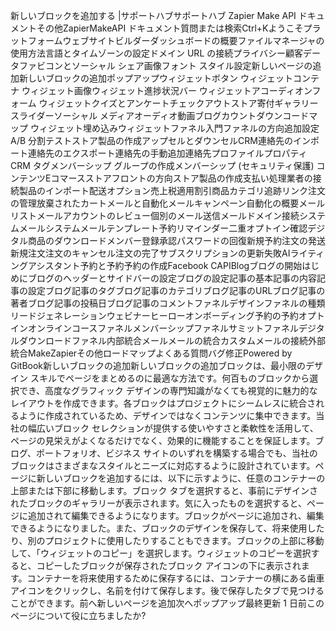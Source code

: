 新しいブロックを追加する |サポートハブサポートハブ Zapier Make API ドキュメントその他ZapierMakeAPI ドキュメント質問または検索Ctrl+Kようこそプラットフォームウェブサイトビルダーダッシュボードの概要ファイルマネージャの使用方法言語とタイムゾーンの設定ドメイン URL の接続プライバシー顧客データファビコンとソーシャル シェア画像フォント スタイル設定新しいページの追加新しいブロックの追加ポップアップウィジェットボタン ウィジェットコンテナ ウィジェット画像ウィジェット進捗状況バー ウィジェットアコーディオンフォーム ウィジェットクイズとアンケートチェックアウトストア寄付ギャラリースライダーソーシャル メディアオーディオ動画ブログカウントダウンコードマップ ウィジェット埋め込みウィジェットファネル入門ファネルの方向追加設定A/B 分割テストストア製品の作成アップセルとダウンセルCRM連絡先のインポート連絡先のエクスポート連絡先の手動追加連絡先プロファイルプロパティCRM タグメンバーシップ グループの作成メンバーシップ (セキュリティ保護) コンテンツEコマースストアフロントの方向ストア製品の作成支払い処理業者の接続製品のインポート配送オプション売上税適用割引商品カテゴリ追跡リンク注文の管理放棄されたカートメールと自動化メールキャンペーン自動化の概要メールリストメールアカウントのレビュー個別のメール送信メールドメイン接続システムメールシステムメールテンプレート予約リマインダー二重オプトイン確認デジタル商品のダウンロードメンバー登録承認パスワードの回復新規予約注文の発送新規注文注文のキャンセル注文の完了サブスクリプションの更新失敗AIライティングアシスタント予約と予約予約の作成Facebook CAPIBlogブログの開始はじめにブログのヘッダーとサイドバーの設定ブログの設定記事の基本記事の内容記事の設定ブログ記事のタグブログ記事のカテゴリブログ記事のURLブログ記事の著者ブログ記事の投稿日ブログ記事のコメントファネルデザインファネルの種類リードジェネレーションウェビナーヒーローオンボーディング予約の予約オプトインオンラインコースファネルメンバーシップファネルサミットファネルデジタルダウンロードファネル内部統合メールメールの統合カスタムメールの接続外部統合MakeZapierその他ロードマップよくある質問バグ修正Powered by GitBook新しいブロックの追加新しいブロックの追加ブロックは、最小限のデザイン スキルでページをまとめるのに最適な方法です。何百ものブロックから選択でき、高度なグラフィック デザインの専門知識がなくても視覚的に魅力的なレイアウトを作成できます。各ブロックはプロジェクトにシームレスに統合されるように作成されているため、デザインではなくコンテンツに集中できます。当社の幅広いブロック セレクションが提供する使いやすさと柔軟性を活用して、ページの見栄えがよくなるだけでなく、効果的に機能することを保証します。ブログ、ポートフォリオ、ビジネス サイトのいずれを構築する場合でも、当社のブロックはさまざまなスタイルとニーズに対応するように設計されています。ページに新しいブロックを追加するには、以下に示すように、任意のコンテナーの上部または下部に移動します。ブロック タブを選択すると、事前にデザインされたブロックのギャラリーが表示されます。気に入ったものを選択すると、ページに追加されて編集できるようになります。ブロックがページに追加され、編集できるようになりました。また、ブロックのデザインを保存して、将来使用したり、別のプロジェクトに使用したりすることもできます。ブロックの上部に移動して、「ウィジェットのコピー」を選択します。ウィジェットのコピーを選択すると、コピーしたブロックが保存されたブロック アイコンの下に表示されます。コンテナーを将来使用するために保存するには、コンテナーの横にある歯車アイコンをクリックし、名前を付けて保存します。後で保存したタブで見つけることができます。前へ新しいページを追加次へポップアップ最終更新 1 日前このページについて役に立ちましたか?